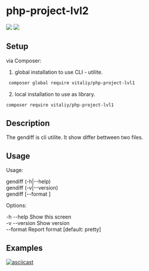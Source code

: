 # php-project-lvl2
<a href="https://codeclimate.com/github/kudrvet/php-project-lvl2/maintainability"><img src="https://api.codeclimate.com/v1/badges/699710253060f1868b7f/maintainability" /></a> <a href="https://codeclimate.com/github/kudrvet/php-project-lvl2/test_coverage"><img src="https://api.codeclimate.com/v1/badges/699710253060f1868b7f/test_coverage" /></a>
## Setup
via Composer:
1. global installation to use CLI - utilite.

```sh
 composer global require vitaliy/php-project-lvl1
 ```
 2. local installation to use as library.
 ```sh
 composer require vitaliy/php-project-lvl1
 ```
## Description

The gendiff is cli utilite. It show differ bettween two files.

 ## Usage
 
Usage:

   gendiff (-h|--help)  
   gendiff (-v|--version)  
   gendiff [--format <fmt>] <firstFile> <secondFile>

Options:

  -h --help                     Show this screen  
  -v --version                  Show version  
  --format <fmt>                Report format [default: pretty]  
  
  ## Examples
  
  [![asciicast](https://asciinema.org/a/7j0n8OcZsSfP3GIcHuVNyhgFe.svg)](https://asciinema.org/a/7j0n8OcZsSfP3GIcHuVNyhgFe)
  
  
